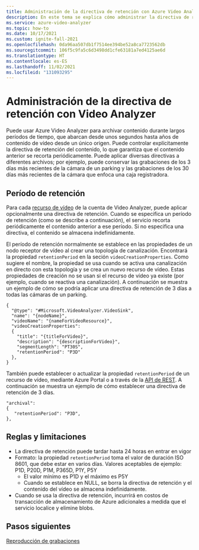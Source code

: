 ```yaml
---
title: Administración de la directiva de retención con Azure Video Analyzer
description: En este tema se explica cómo administrar la directiva de retención con Azure Video Analyzer.
ms.service: azure-video-analyzer
ms.topic: how-to
ms.date: 10/17/2021
ms.custom: ignite-fall-2021
ms.openlocfilehash: 0da96aa507db1f7514ee394be52a8ca7723562db
ms.sourcegitcommit: 106f5c9fa5c6d3498dd1cfe63181a7ed4125ae6d
ms.translationtype: HT
ms.contentlocale: es-ES
ms.lasthandoff: 11/02/2021
ms.locfileid: "131093295"
---
```

# <a name="manage-retention-policy-with-video-analyzer"></a>Administración de la directiva de retención con Video Analyzer

Puede usar Azure Video Analyzer para archivar contenido durante largos períodos de tiempo, que abarcan desde unos segundos hasta años de contenido de vídeo desde un único origen. Puede controlar explícitamente la directiva de retención del contenido, lo que garantiza que el contenido anterior se recorta periódicamente. Puede aplicar diversas directivas a diferentes archivos; por ejemplo, puede conservar las grabaciones de los 3 días más recientes de la cámara de un parking y las grabaciones de los 30 días más recientes de la cámara que enfoca una caja registradora.

## <a name="retention-period"></a>Período de retención

Para cada [recurso de vídeo](terminology.md#video) de la cuenta de Video Analyzer, puede aplicar opcionalmente una directiva de retención. Cuando se especifica un período de retención (como se describe a continuación), el servicio recorta periódicamente el contenido anterior a ese período. Si no especifica una directiva, el contenido se almacena indefinidamente.

El período de retención normalmente se establece en las propiedades de un nodo receptor de vídeo al crear una topología de canalización. Encontrará la propiedad `retentionPeriod` en la seción `videoCreationProperties`. Como sugiere el nombre, la propiedad se usa cuando se activa una canalización en directo con esta topología y se crea un nuevo recurso de vídeo. Estas propiedades de creación no se usan si el recurso de vídeo ya existe (por ejemplo, cuando se reactiva una canalización). A continuación se muestra un ejemplo de cómo se podría aplicar una directiva de retención de 3 días a todas las cámaras de un parking.

```
{
  "@type": "#Microsoft.VideoAnalyzer.VideoSink",
  "name": "{nodeName}",         
  "videoName": "{nameForVideoResource}",
  "videoCreationProperties":
  {
    "title": "{titleForVideo}",
    "description": "{descriptionForVideo}",
    "segmentLength": "PT30S",
    "retentionPeriod": "P3D"
  },
}
```

También puede establecer o actualizar la propiedad `retentionPeriod` de un recurso de vídeo, mediante Azure Portal o a través de la [API de REST](https://github.com/Azure/azure-rest-api-specs/blob/master/specification/videoanalyzer/resource-manager/Microsoft.Media/preview/2021-11-01-preview/Videos.json). A continuación se muestra un ejemplo de cómo establecer una directiva de retención de 3 días.

```
"archival":
{
   "retentionPeriod": "P3D",
},
```

## <a name="rules-and-limitations"></a>Reglas y limitaciones

* La directiva de retención puede tardar hasta 24 horas en entrar en vigor
* Formato: la propiedad `retentionPeriod` toma el valor de duración ISO 8601, que debe estar en varios días. Valores aceptables de ejemplo: P1D, P20D, P1M, P365D, P1Y, P5Y
    * El valor mínimo es P1D y el máximo es P5Y
    * Cuando se establece en NULL, se borra la directiva de retención y el contenido del vídeo se almacena indefinidamente.
* Cuando se usa la directiva de retención, incurrirá en costos de transacción de almacenamiento de Azure adicionales a medida que el servicio localice y elimine blobs.

## <a name="next-steps"></a>Pasos siguientes

[Reproducción de grabaciones](playback-recordings-how-to.md)
